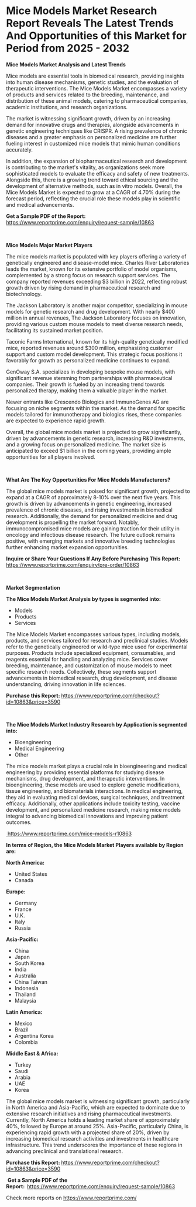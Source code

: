 <p><h1>Mice Models Market Research Report Reveals The Latest Trends And Opportunities of this Market for Period from 2025 - 2032</h1></p><p><strong>Mice Models Market Analysis and Latest Trends</strong></p>
<p><p>Mice models are essential tools in biomedical research, providing insights into human disease mechanisms, genetic studies, and the evaluation of therapeutic interventions. The Mice Models Market encompasses a variety of products and services related to the breeding, maintenance, and distribution of these animal models, catering to pharmaceutical companies, academic institutions, and research organizations. </p><p>The market is witnessing significant growth, driven by an increasing demand for innovative drugs and therapies, alongside advancements in genetic engineering techniques like CRISPR. A rising prevalence of chronic diseases and a greater emphasis on personalized medicine are further fueling interest in customized mice models that mimic human conditions accurately. </p><p>In addition, the expansion of biopharmaceutical research and development is contributing to the market's vitality, as organizations seek more sophisticated models to evaluate the efficacy and safety of new treatments. Alongside this, there is a growing trend toward ethical sourcing and the development of alternative methods, such as in vitro models. Overall, the Mice Models Market is expected to grow at a CAGR of 4.70% during the forecast period, reflecting the crucial role these models play in scientific and medical advancements.</p></p>
<p><strong>Get a Sample PDF of the Report:&nbsp;</strong> <a href="https://www.reportprime.com/enquiry/request-sample/10863?utm_campaign=3183&utm_medium=2&utm_source=Github&utm_content=ia&utm_term=20032025&utm_id=mice-models">https://www.reportprime.com/enquiry/request-sample/10863</a></p>
<p>&nbsp;</p>
<p><strong>Mice Models Major Market Players</strong></p>
<p><p>The mice models market is populated with key players offering a variety of genetically engineered and disease-model mice. Charles River Laboratories leads the market, known for its extensive portfolio of model organisms, complemented by a strong focus on research support services. The company reported revenues exceeding $3 billion in 2022, reflecting robust growth driven by rising demand in pharmaceutical research and biotechnology.</p><p>The Jackson Laboratory is another major competitor, specializing in mouse models for genetic research and drug development. With nearly $400 million in annual revenues, The Jackson Laboratory focuses on innovation, providing various custom mouse models to meet diverse research needs, facilitating its sustained market position.</p><p>Taconic Farms International, known for its high-quality genetically modified mice, reported revenues around $300 million, emphasizing customer support and custom model development. This strategic focus positions it favorably for growth as personalized medicine continues to expand.</p><p>GenOway S.A. specializes in developing bespoke mouse models, with significant revenue stemming from partnerships with pharmaceutical companies. Their growth is fueled by an increasing trend towards personalized therapy, making them a valuable player in the market.</p><p>Newer entrants like Crescendo Biologics and ImmunoGenes AG are focusing on niche segments within the market. As the demand for specific models tailored for immunotherapy and biologics rises, these companies are expected to experience rapid growth.</p><p>Overall, the global mice models market is projected to grow significantly, driven by advancements in genetic research, increasing R&D investments, and a growing focus on personalized medicine. The market size is anticipated to exceed $1 billion in the coming years, providing ample opportunities for all players involved.</p></p>
<p>&nbsp;</p>
<p><strong>What Are The Key Opportunities For Mice Models Manufacturers?</strong></p>
<p><p>The global mice models market is poised for significant growth, projected to expand at a CAGR of approximately 8-10% over the next five years. This growth is driven by advancements in genetic engineering, increased prevalence of chronic diseases, and rising investments in biomedical research. Additionally, the demand for personalized medicine and drug development is propelling the market forward. Notably, immunocompromised mice models are gaining traction for their utility in oncology and infectious disease research. The future outlook remains positive, with emerging markets and innovative breeding technologies further enhancing market expansion opportunities.</p></p>
<p><strong>Inquire or Share Your Questions If Any Before Purchasing This Report:</strong> <a href="https://www.reportprime.com/enquiry/pre-order/10863?utm_campaign=3183&utm_medium=2&utm_source=Github&utm_content=ia&utm_term=20032025&utm_id=mice-models">https://www.reportprime.com/enquiry/pre-order/10863</a></p>
<p>&nbsp;</p>
<p><strong>Market Segmentation</strong></p>
<p><strong>The Mice Models Market Analysis by types is segmented into:</strong></p>
<p><ul><li>Models</li><li>Products</li><li>Services</li></ul></p>
<p><p>The Mice Models Market encompasses various types, including models, products, and services tailored for research and preclinical studies. Models refer to the genetically engineered or wild-type mice used for experimental purposes. Products include specialized equipment, consumables, and reagents essential for handling and analyzing mice. Services cover breeding, maintenance, and customization of mouse models to meet specific research needs. Collectively, these segments support advancements in biomedical research, drug development, and disease understanding, driving innovation in life sciences.</p></p>
<p><strong>Purchase this Report:&nbsp;</strong><a href="https://www.reportprime.com/checkout?id=10863&price=3590&utm_campaign=3183&utm_medium=2&utm_source=Github&utm_content=ia&utm_term=20032025&utm_id=mice-models">https://www.reportprime.com/checkout?id=10863&price=3590</a></p>
<p>&nbsp;</p>
<p><strong>The Mice Models Market Industry Research by Application is segmented into:</strong></p>
<p><ul><li>Bioengineering</li><li>Medical Engineering</li><li>Other</li></ul></p>
<p><p>The mice models market plays a crucial role in bioengineering and medical engineering by providing essential platforms for studying disease mechanisms, drug development, and therapeutic interventions. In bioengineering, these models are used to explore genetic modifications, tissue engineering, and biomaterials interactions. In medical engineering, they aid in evaluating medical devices, surgical techniques, and treatment efficacy. Additionally, other applications include toxicity testing, vaccine development, and personalized medicine research, making mice models integral to advancing biomedical innovations and improving patient outcomes.</p></p>
<p><a href="https://www.reportprime.com/mice-models-r10863?utm_campaign=3183&utm_medium=2&utm_source=Github&utm_content=ia&utm_term=20032025&utm_id=mice-models">&nbsp;https://www.reportprime.com/mice-models-r10863</a></p>
<p><strong>In terms of Region, the Mice Models Market Players available by Region are:</strong></p>
<p>
    <p> <strong> North America: </strong>
        <ul>
            <li>United States</li>
            <li>Canada</li>
        </ul>
        </p> 
    <p> <strong> Europe: </strong>
        <ul>
            <li>Germany</li>
            <li>France</li>
            <li>U.K.</li>
            <li>Italy</li>
            <li>Russia</li>
        </ul>
        </p> 
    <p> <strong> Asia-Pacific: </strong>
        <ul>
            <li>China</li>
            <li>Japan</li>
            <li>South Korea</li>
            <li>India</li>
            <li>Australia</li>
            <li>China Taiwan</li>
            <li>Indonesia</li>
            <li>Thailand</li>
            <li>Malaysia</li>
        </ul>
        </p> 
    <p> <strong> Latin America: </strong>
        <ul>
            <li>Mexico</li>
            <li>Brazil</li>
            <li>Argentina Korea</li>
            <li>Colombia</li>
        </ul>
        </p> 
    <p> <strong> Middle East & Africa: </strong>
        <ul>
            <li>Turkey</li>
            <li>Saudi</li>
            <li>Arabia</li>
            <li>UAE</li>
            <li>Korea</li>
        </ul>
    </p>
    </p>
<p><p>The global mice models market is witnessing significant growth, particularly in North America and Asia-Pacific, which are expected to dominate due to extensive research initiatives and rising pharmaceutical investments. Currently, North America holds a leading market share of approximately 40%, followed by Europe at around 25%. Asia-Pacific, particularly China, is experiencing rapid growth with a projected share of 20%, driven by increasing biomedical research activities and investments in healthcare infrastructure. This trend underscores the importance of these regions in advancing preclinical and translational research.</p></p>
<p><strong>Purchase this Report: </strong><a href="https://www.reportprime.com/checkout?id=10863&price=3590&utm_campaign=3183&utm_medium=2&utm_source=Github&utm_content=ia&utm_term=20032025&utm_id=mice-models">https://www.reportprime.com/checkout?id=10863&price=3590</a></p>
<p>&nbsp;<strong>Get a Sample PDF of the Report:&nbsp;&nbsp;</strong><a href="https://www.reportprime.com/enquiry/request-sample/10863?utm_campaign=3183&utm_medium=2&utm_source=Github&utm_content=ia&utm_term=20032025&utm_id=mice-models">https://www.reportprime.com/enquiry/request-sample/10863</a></p>
<p><strong></strong></p>
<p>Check more reports on <a href="https://www.reportprime.com/?utm_campaign=3183&utm_medium=2&utm_source=Github&utm_content=ia&utm_term=20032025&utm_id=mice-models">https://www.reportprime.com/</a></p>